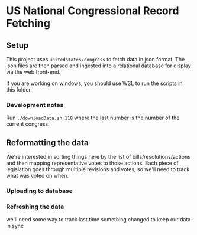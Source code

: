 # US National Congressional Record Fetching

## Setup
This project uses `unitedstates/congress` to fetch data in json format. The json files are then parsed and ingested into a relational database for display via the web front-end.

If you are working on windows, you should use WSL to run the scripts in this folder.

### Development notes
Run `./downloadData.sh 118` where the last number is the number of the current congress.

## Reformatting the data
We're interested in sorting things here by the list of bills/resolutions/actions and then mapping representative votes to those actions. Each piece of legislation goes through multiple revisions and votes, so we'll need to track what was voted on when.

### Uploading to database

### Refreshing the data
we'll need some way to track last time something changed to keep our data in sync